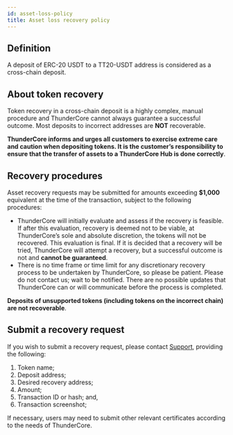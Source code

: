 ```yaml
---
id: asset-loss-policy
title: Asset loss recovery policy 
---
```

## Definition
A deposit of ERC-20 USDT to a TT20-USDT address is considered as a cross-chain deposit. 


## About token recovery
Token recovery in a cross-chain deposit is a highly complex, manual procedure and ThunderCore cannot always guarantee a successful outcome. Most deposits to incorrect addresses are **NOT** recoverable. 

**ThunderCore informs and urges all customers to exercise extreme care and caution when depositing tokens. It is the customer’s responsibility to ensure that the transfer of assets to a ThunderCore Hub is done correctly**.


## Recovery procedures
Asset recovery requests may be submitted for amounts exceeding **$1,000** equivalent at the time of the transaction, subject to the following procedures: 
- ThunderCore will initially evaluate and assess if the recovery is feasible. If after this evaluation, recovery is deemed not to be viable, at ThunderCore’s sole and absolute discretion, the tokens will not be recovered. This evaluation is final. If it is decided that a recovery will be tried, ThunderCore will attempt a recovery, but a successful outcome is not and **cannot be guaranteed**. 
- There is no time frame or time limit for any discretionary recovery process to be undertaken by ThunderCore, so please be patient. Please do not contact us; wait to be notified. There are no possible updates that ThunderCore can or will communicate before the process is completed.  

**Deposits of unsupported tokens (including tokens on the incorrect chain) are not recoverable**.

## Submit a recovery request
If you wish to submit a recovery request, please contact [Support](mailto:support@thundercore.com), providing the following: 

1. Token name;
2. Deposit address;
3. Desired recovery address;
4. Amount;
5. Transaction ID or hash; and,
6. Transaction screenshot;

If necessary, users may need to submit other relevant certificates according to the needs of ThunderCore. 

